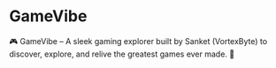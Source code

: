 # GameVibe
🎮 GameVibe – A sleek gaming explorer built by Sanket (VortexByte) to discover, explore, and relive the greatest games ever made. 🚀
